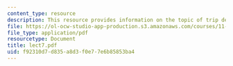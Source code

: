 ```yaml
---
content_type: resource
description: This resource provides information on the topic of trip de-briefing.
file: https://ol-ocw-studio-app-production.s3.amazonaws.com/courses/11-027-city-to-city-comparing-researching-and-writing-about-cities-spring-2006/f92310d7d835a8d3f0e77e6b85853ba4_lect7.pdf
file_type: application/pdf
resourcetype: Document
title: lect7.pdf
uid: f92310d7-d835-a8d3-f0e7-7e6b85853ba4
---
```

